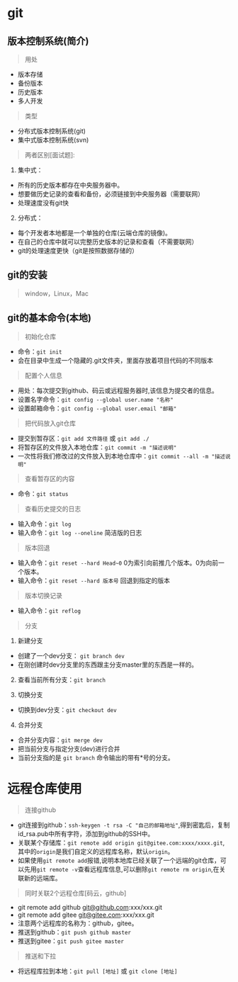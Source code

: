 # git

## 版本控制系统(简介)
> 用处
- 版本存储
- 备份版本
- 历史版本
- 多人开发

> 类型
- 分布式版本控制系统(git)
- 集中式版本控制系统(svn)

> 两者区别[面试题]:
1. 集中式：
- 所有的历史版本都存在中央服务器中。
- 想要做历史记录的查看和备份，必须链接到中央服务器（需要联网）
- 处理速度没有git快
2. 分布式：
- 每个开发者本地都是一个单独的仓库(云端仓库的镜像)。
- 在自己的仓库中就可以完整历史版本的记录和查看（不需要联网）
- git的处理速度更快（git是按照数据存储的）

## git的安装
> window，Linux，Mac

## git的基本命令(本地)
> 初始化仓库
- 命令：`git init`
- 会在目录中生成一个隐藏的.git文件夹，里面存放着项目代码的不同版本

> 配置个人信息
- 用处：每次提交到github、码云或远程服务器时,该信息为提交者的信息。
- 设置名字命令：`git config --global user.name "名称"`
- 设置邮箱命令：`git config --global user.email "邮箱"`

> 把代码放入git仓库
- 提交到暂存区：`git add 文件路径` 或 `git add ./`
- 将暂存区的文件放入本地仓库：`git commit -m "描述说明"`
- 一次性将我们修改过的文件放入到本地仓库中：`git commit --all -m "描述说明"`

> 查看暂存区的内容
- 命令：`git status`

> 查看历史提交的日志
 - 输入命令：`git log`
 - 输入命令：`git log --oneline` 简洁版的日志
> 版本回退
 - 输入命令：`git reset --hard Head~0`  0为索引向前推几个版本。0为向前一个版本。
 - 输入命令：`git reset --hard 版本号`  回退到指定的版本
> 版本切换记录
 - 输入命令：`git reflog`

> 分支
 1. 新建分支 
 - 创建了一个dev分支： `git branch dev`
 - 在刚创建时dev分支里的东西跟主分支master里的东西是一样的。
2. 查看当前所有分支：`git branch`

 3. 切换分支
 - 切换到dev分支：`git checkout dev`

4. 合并分支
 - 合并分支内容：`git merge dev`
 - 把当前分支与指定分支(dev)进行合并
 - 当前分支指的是 `git branch` 命令输出的带有*号的分支。
 # 远程仓库使用
 > 连接github
- git连接到github：`ssh-keygen -t rsa -C "自己的邮箱地址"`,得到密匙后，复制id_rsa.pub中所有字符，添加到github的SSH中。
- 关联某个存储库：`git remote add origin git@gitee.com:xxxx/xxxx.git`,其中的`origin`是我们自定义的远程库名称，默认`origin`。
- 如果使用`git remote add`报错,说明本地库已经关联了一个远端的git仓库，可以先用`git remote -v`查看远程库信息,可以删除`git remote rm origin`,在关联新的远端库。
> 同时关联2个远程仓库[码云，github]
- git remote add github git@github.com:xxx/xxx.git
- git remote add gitee git@gitee.com:xxx/xxx.git
- 注意两个远程库的名称为：github，gitee。
- 推送到github：`git push github master`
- 推送到gitee：`git push gitee master`
> 推送和下拉
- 将远程库拉到本地：`git pull [地址]` 或 `git clone [地址]`
